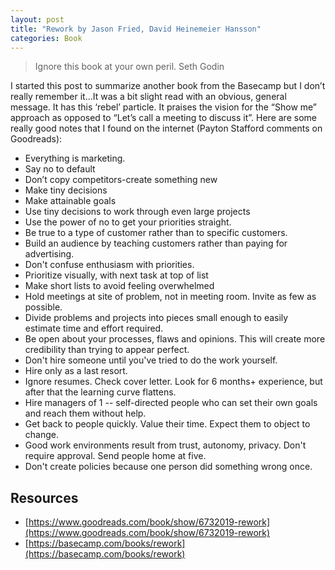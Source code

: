 ```yaml
---
layout: post
title: "Rework by Jason Fried, David Heinemeier Hansson"
categories: Book
---
```

<!-- Output copied to clipboard! -->

<!-----
NEW: Check the "Suppress top comment" option to remove this info from the output.

Conversion time: 0.378 seconds.


Using this Markdown file:

1. Paste this output into your source file.
2. See the notes and action items below regarding this conversion run.
3. Check the rendered output (headings, lists, code blocks, tables) for proper
   formatting and use a linkchecker before you publish this page.

Conversion notes:

* Docs to Markdown version 1.0β29
* Wed Apr 14 2021 04:12:04 GMT-0700 (PDT)
* Source doc: Rework
* Tables are currently converted to HTML tables.
----->




>   Ignore this book at your own peril. Seth Godin


I started this post to summarize another book from the Basecamp but I don’t really remember it&hellip;It was a bit slight read with an obvious, general message. It has this ‘rebel’ particle. It praises the vision for the “Show me” approach as opposed to “Let’s call a meeting to discuss it”. Here are some really good notes that I found on the internet (Payton Stafford comments on Goodreads):



*   Everything is marketing.
*   Say no to default
*   Don’t copy competitors-create something new
*   Make tiny decisions
*   Make attainable goals
*   Use tiny decisions to work through even large projects
*   Use the power of no to get your priorities straight.
*   Be true to a type of customer rather than to specific customers.
*   Build an audience by teaching customers rather than paying for advertising.
*   Don't confuse enthusiasm with priorities.
*   Prioritize visually, with next task at top of list
*   Make short lists to avoid feeling overwhelmed
*   Hold meetings at site of problem, not in meeting room. Invite as few as possible.
*   Divide problems and projects into pieces small enough to easily estimate time and effort required.
*   Be open about your processes, flaws and opinions. This will create more credibility than trying to appear perfect.
*   Don't hire someone until you've tried to do the work yourself.
*   Hire only as a last resort.
*   Ignore resumes. Check cover letter. Look for 6 months+ experience, but after that the learning curve flattens.
*   Hire managers of 1 -- self-directed people who can set their own goals and reach them without help.
*   Get back to people quickly. Value their time. Expect them to object to change.
*   Good work environments result from trust, autonomy, privacy. Don't require approval. Send people home at five.
*   Don't create policies because one person did something wrong once.


## Resources



*   [https://www.goodreads.com/book/show/6732019-rework](https://www.goodreads.com/book/show/6732019-rework)
*   [https://basecamp.com/books/rework](https://basecamp.com/books/rework)